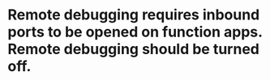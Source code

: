 # Remote debugging requires inbound ports to be opened on function apps. Remote debugging should be turned off.

